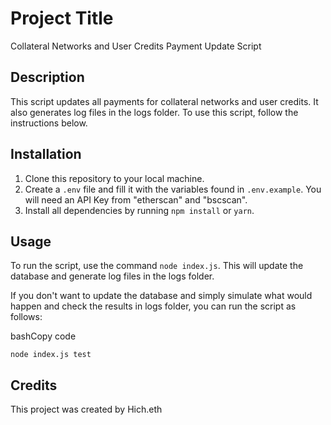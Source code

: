 Project Title
=============

Collateral Networks and User Credits Payment Update Script

Description
-----------

This script updates all payments for collateral networks and user credits. It also generates log files in the logs folder. To use this script, follow the instructions below.

Installation
------------

1.  Clone this repository to your local machine.
2.  Create a `.env` file and fill it with the variables found in `.env.example`. You will need an API Key from "etherscan" and "bscscan".
3.  Install all dependencies by running `npm install` or `yarn`.

Usage
-----

To run the script, use the command `node index.js`. This will update the database and generate log files in the logs folder.

If you don't want to update the database and simply simulate what would happen and check the results in logs folder, you can run the script as follows:

bashCopy code

`node index.js test`

Credits
-------

This project was created by Hich.eth
